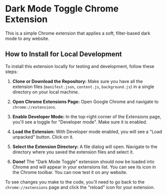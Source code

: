 # Dark Mode Toggle Chrome Extension

This is a simple Chrome extension that applies a soft, filter-based dark mode to any website.

## How to Install for Local Development

To install this extension locally for testing and development, follow these steps:

1.  **Clone or Download the Repository:**
    Make sure you have all the extension files (`manifest.json`, `content.js`, `background.js`) in a single directory on your local machine.

2.  **Open Chrome Extensions Page:**
    Open Google Chrome and navigate to `chrome://extensions`.

3.  **Enable Developer Mode:**
    In the top-right corner of the Extensions page, you'll see a toggle for "Developer mode". Make sure it is enabled.

4.  **Load the Extension:**
    With Developer mode enabled, you will see a "Load unpacked" button. Click on it.

5.  **Select the Extension Directory:**
    A file dialog will open. Navigate to the directory where you saved the extension files and select it.

6.  **Done!**
    The "Dark Mode Toggle" extension should now be loaded into Chrome and will appear in your extensions list. You can see its icon in the Chrome toolbar. You can now test it on any website.

To see changes you make to the code, you'll need to go back to the `chrome://extensions` page and click the "reload" icon for your extension.
